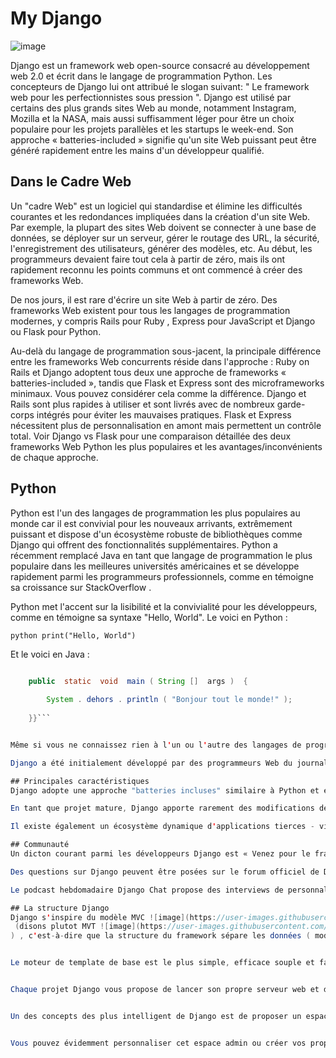 # My Django  
![image](https://user-images.githubusercontent.com/67704765/127151818-1921b790-513f-4ff9-8ca1-2e33e5b5c33a.png)


Django est un framework web open-source consacré au développement web 2.0 et écrit dans le langage de programmation Python. Les concepteurs de Django lui ont attribué le slogan suivant: " Le framework web pour les perfectionnistes sous pression ". Django est utilisé par certains des plus grands sites Web au monde, notamment Instagram, Mozilla et la NASA, mais aussi suffisamment léger pour être un choix populaire pour les projets parallèles et les startups le week-end. Son approche « batteries-included » signifie qu'un site Web puissant peut être généré rapidement entre les mains d'un développeur qualifié.

## Dans le Cadre Web
Un "cadre Web" est un logiciel qui standardise et élimine les difficultés courantes et les redondances impliquées dans la création d'un site Web. Par exemple, la plupart des sites Web doivent se connecter à une base de données, se déployer sur un serveur, gérer le routage des URL, la sécurité, l'enregistrement des utilisateurs, générer des modèles, etc. Au début, les programmeurs devaient faire tout cela à partir de zéro, mais ils ont rapidement reconnu les points communs et ont commencé à créer des frameworks Web.

De nos jours, il est rare d'écrire un site Web à partir de zéro. Des frameworks Web existent pour tous les langages de programmation modernes, y compris Rails pour Ruby , Express pour JavaScript et Django ou Flask pour Python.

Au-delà du langage de programmation sous-jacent, la principale différence entre les frameworks Web concurrents réside dans l'approche : Ruby on Rails et Django adoptent tous deux une approche de frameworks « batteries-included  », tandis que Flask et Express sont des microframeworks minimaux. Vous pouvez considérer cela comme la différence. Django et Rails sont plus rapides à utiliser et sont livrés avec de nombreux garde-corps intégrés pour éviter les mauvaises pratiques. Flask et Express nécessitent plus de personnalisation en amont mais permettent un contrôle total. Voir Django vs Flask pour une comparaison détaillée des deux frameworks Web Python les plus populaires et les avantages/inconvénients de chaque approche.

## Python
Python est l'un des langages de programmation les plus populaires au monde car il est convivial pour les nouveaux arrivants, extrêmement puissant et dispose d'un écosystème robuste de bibliothèques comme Django qui offrent des fonctionnalités supplémentaires. Python a récemment remplacé Java en tant que langage de programmation le plus populaire dans les meilleures universités américaines et se développe rapidement parmi les programmeurs professionnels, comme en témoigne sa croissance sur StackOverflow .

Python met l'accent sur la lisibilité et la convivialité pour les développeurs, comme en témoigne sa syntaxe "Hello, World". Le voici en Python :


```python print("Hello, World")```

Et le voici en Java :

```java class  HelloWorldApp  { 

    public  static  void  main ( String []  args )  { 
    
        System . dehors . println ( "Bonjour tout le monde!" );  
        
    }}```


Même si vous ne connaissez rien à l'un ou l'autre des langages de programmation, il est clair en un coup d'œil que Python est le plus facile des deux à comprendre.

Django a été initialement développé par des programmeurs Web du journal Lawrence Journal-World , en particulier Adrian Holovaty, Simon Willison et Jacob Kaplan-Moss. Il a été rendu public pour la première fois en tant que package open source en 2005 et est actuellement maintenu par la Django Software Foundation à but non lucratif . 

## Principales caractéristiques
Django adopte une approche "batteries incluses" similaire à Python et est livré avec un certain nombre de fonctionnalités intégrées, notamment un système d'authentification extensible, une application d'administration robuste, un serveur Web de test léger et la prise en charge de plusieurs bases de données, notamment PostgreSQL, MySQL, MariaDB, Oracle , et SQLite. Il est connu pour ses meilleures pratiques en matière de sécurité et est livré avec une documentation complète , disponible en ligne ou au format PDF/ePUB pour une utilisation hors ligne.

En tant que projet mature, Django apporte rarement des modifications de rupture et dispose d'un calendrier d'obsolescence clair pour toutes les mises à jour. Une nouvelle version majeure est publiée tous les neuf mois environ avec des correctifs mensuels pour la sécurité et les corrections de bogues.

Il existe également un écosystème dynamique d'applications tierces - visibles sur le site Django Packages - qui fournissent des fonctionnalités supplémentaires. Au fil du temps, les packages les plus populaires sont souvent intégrés à Django lui-même.

## Communauté
Un dicton courant parmi les développeurs Django est « Venez pour le framework, restez pour la communauté ». Elle est connue pour être une communauté accueillante et encourageante, ce qui n'est pas toujours le cas en technologie. Des conférences DjangoCon annuelles sont organisées aux États-Unis, en Europe, en Australie et en Afrique, ainsi que des rencontres dans de nombreuses grandes villes.

Des questions sur Django peuvent être posées sur le forum officiel de Django et les nouveaux arrivants sont encouragés à contribuer à Django lui-même.

Le podcast hebdomadaire Django Chat propose des interviews de personnalités clés de la communauté ainsi que des plongées approfondies sur diverses fonctionnalités de base. Il existe également une newsletter hebdomadaire Django News avec des mises à jour sur les événements, les didacticiels et les packages tiers.

## La structure Django
Django s'inspire du modèle MVC ![image](https://user-images.githubusercontent.com/67704765/127159658-7fecd9a6-8f06-47a4-a5f5-7e88a5111097.png)
 (disons plutot MVT ![image](https://user-images.githubusercontent.com/67704765/127159779-c71d3fa0-64da-4159-8718-97ec9caee799.png)
) , c'est-à-dire que la structure du framework sépare les données ( models ) qui sont séparées des traitements ( controller ) qui sont eux-mêmes séparés de la vue ( view / template ). On vous oblige à bien coder, une structure doit être respectée et cela ne peut être que profitable au travail collaboratif ou simplement la cohérence / communication entre différents projets.


Le moteur de template de base est le plus simple, efficace souple et facile à prendre en main. Un routeur permet de rediriger les actions en fonctions des URL et une API permet de fournir des informations sur votre projet sans passser par la case SQL. D'ailleurs l' ORM inclu vous éloignera de toute requète SQL.


Chaque projet Django vous propose de lancer son propre serveur web et d'y faire à peu près tout ce que l'on veut dans un environnement de test.


Un des concepts des plus intelligent de Django est de proposer un espace admin tout fait dans ses contrib . Une fois que vous avez créé vos modèles (la structure de votre projet), vous avez accès à une interface web CRUD en quelques minutes c'est vraiment impressionnant.


Vous pouvez évidemment personnaliser cet espace admin ou créer vos propres templates et vos propres formulaires . Django vous proposera des outils pour sécuriser les données ou afficher les erreurs si besoin.


